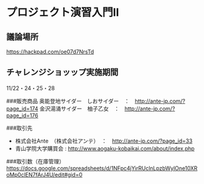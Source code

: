 # プロジェクト演習入門Ⅱ

## 議論場所
https://hackpad.com/oe07d7NrsTd

## チャレンジショッップ実施期間
11/22・24・25・28

###販売商品
奥能登地サイダー　しおサイダー　：　http://ante-jp.com/?page_id=174
金沢湯涌サイダー　柚子乙女　：　http://ante-jp.com/?page_id=176

###取引先
* 株式会社Ante　（株式会社アンテ）　：　http://ante-jp.com/?page_id=33
* 青山学院大学購買会 : http://www.aogaku-kobaikai.com/about/index.php

###取引数（在庫管理）
https://docs.google.com/spreadsheets/d/1NFpc4jYirRUclnLpzbWylOne10XRoMp0clEN7fArJ4U/edit#gid=0
